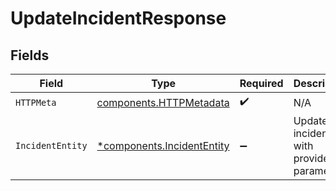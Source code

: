 # UpdateIncidentResponse


## Fields

| Field                                                                   | Type                                                                    | Required                                                                | Description                                                             |
| ----------------------------------------------------------------------- | ----------------------------------------------------------------------- | ----------------------------------------------------------------------- | ----------------------------------------------------------------------- |
| `HTTPMeta`                                                              | [components.HTTPMetadata](../../models/components/httpmetadata.md)      | :heavy_check_mark:                                                      | N/A                                                                     |
| `IncidentEntity`                                                        | [*components.IncidentEntity](../../models/components/incidententity.md) | :heavy_minus_sign:                                                      | Updates an incident with provided parameters                            |